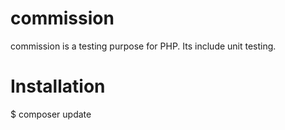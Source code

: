 # commission
commission is a testing purpose for PHP. Its include unit testing.

# Installation
$ composer update